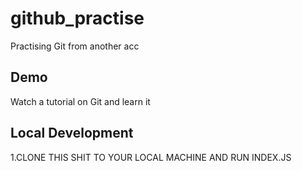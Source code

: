 # github_practise
Practising Git from another acc

## Demo

Watch a tutorial on Git and learn it

## Local Development

1.CLONE THIS SHIT TO YOUR LOCAL MACHINE AND RUN INDEX.JS